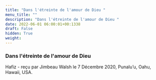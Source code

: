 ```yaml
---
title: "Dans l'étreinte de l'amour de Dieu "
menu_title: ""
description: "Dans l'étreinte de l'amour de Dieu "
date: 2022-06-01 06:00:01+00:1338
draft: False
hidden: True
weight:
---
```

### Dans l'étreinte de l'amour de Dieu 

Hafiz - reçu par Jimbeau Walsh le 7 Décembre 2020, Punalu’u, Oahu, Hawaii, USA.



